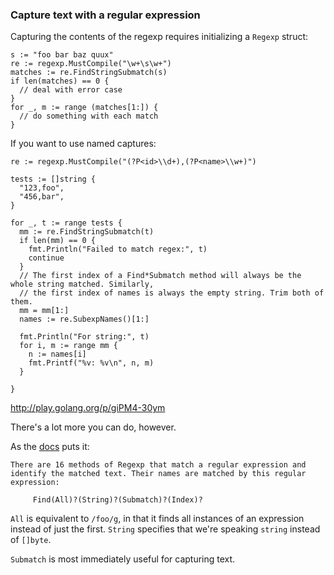 ### Capture text with a regular expression

Capturing the contents of the regexp requires initializing a `Regexp` struct:

~~~~
s := "foo bar baz quux"
re := regexp.MustCompile("\w+\s\w+")
matches := re.FindStringSubmatch(s) 
if len(matches) == 0 {
  // deal with error case
}
for _, m := range (matches[1:]) {
  // do something with each match
}
~~~~

If you want to use named captures:

~~~~
re := regexp.MustCompile("(?P<id>\\d+),(?P<name>\\w+)")

tests := []string {
  "123,foo",
  "456,bar",
}

for _, t := range tests {
  mm := re.FindStringSubmatch(t)
  if len(mm) == 0 {
    fmt.Println("Failed to match regex:", t)
    continue
  }
  // The first index of a Find*Submatch method will always be the whole string matched. Similarly,
  // the first index of names is always the empty string. Trim both of them.
  mm = mm[1:] 
  names := re.SubexpNames()[1:] 
  
  fmt.Println("For string:", t)
  for i, m := range mm {
    n := names[i]
    fmt.Printf("%v: %v\n", n, m)
  }
  
}
~~~~
<http://play.golang.org/p/giPM4-30ym>

There's a lot more you can do, however. 

As the [docs][regexp] puts it:

    There are 16 methods of Regexp that match a regular expression and identify the matched text. Their names are matched by this regular expression:

         Find(All)?(String)?(Submatch)?(Index)?


`All` is equivalent to `/foo/g`, in that it finds all instances of an expression instead of just the first. `String` specifies that we're speaking `string` instead of `[]byte`. 

`Submatch` is most immediately useful for capturing text.

 [regexp]: http://weekly.golang.org/pkg/regexp/